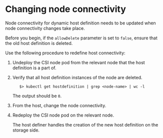 # Changing node connectivity

Node connectivity for dynamic host definition needs to be updated when node connectivity changes take place.

Before you begin, if the `allowDelete` parameter is set to `false`, ensure that the old host definition is deleted.

Use the following procedure to redefine host connectivity:

1. Undeploy the CSI node pod from the relevant node that the host definition is a part of.
2. Verify that all host definition instances of the node are deleted.
     
          $> kubectl get hostdefinition | grep <node-name> | wc -l
     
     The output should be `0`.
3. From the host, change the node connectivity.
4. Redeploy the CSI node pod on the relevant node.

     The host definer handles the creation of the new host definition on the storage side.
